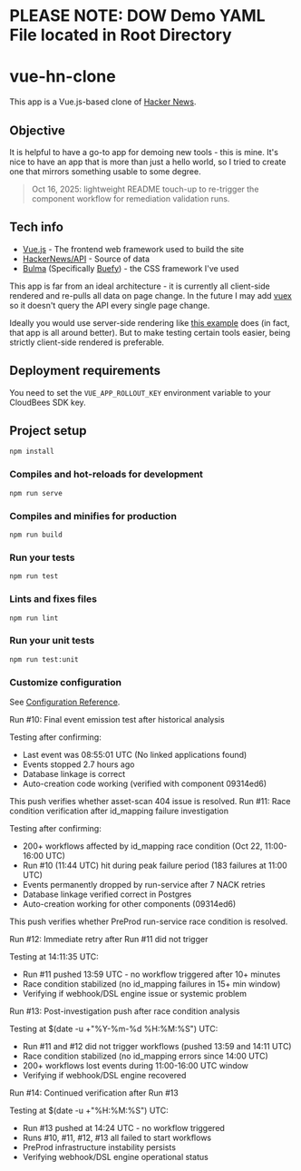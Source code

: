 # ###########################################################
# PLEASE NOTE:  DOW Demo YAML File located in Root Directory
# ###########################################################

# vue-hn-clone

This app is a Vue.js-based clone of [Hacker News](https://hn.ycombinator.com).

## Objective

It is helpful to have a go-to app for demoing new tools - this is mine. It's nice to have an app that is more than just a hello world, so I tried to create one that mirrors something usable to some degree.

> Oct 16, 2025: lightweight README touch-up to re-trigger the component workflow for remediation validation runs.

## Tech info

- [Vue.js](https://vuejs.org/) - The frontend web framework used to build the site
- [HackerNews/API](https://github.com/HackerNews/API) - Source of data
- [Bulma](https://bulma.io) (Specifically [Buefy](https://buefy.org)) - the CSS framework I've used

This app is far from an ideal architecture - it is currently all client-side rendered and re-pulls all data on page change.
In the future I may add [vuex](https://vuex.vuejs.org/) so it doesn't query the API every single page change.

Ideally you would use server-side rendering like [this example](https://github.com/vuejs/vue-hackernews-2.0) does (in fact, that app is all around better).
But to make testing certain tools easier, being strictly client-side rendered is preferable.

## Deployment requirements

You need to set the `VUE_APP_ROLLOUT_KEY` environment variable to your CloudBees SDK key.

## Project setup

```
npm install
```

### Compiles and hot-reloads for development

```
npm run serve
```

### Compiles and minifies for production

```
npm run build
```

### Run your tests

```
npm run test
```

### Lints and fixes files

```
npm run lint
```

### Run your unit tests

```
npm run test:unit
```

### Customize configuration

See [Configuration Reference](https://cli.vuejs.org/config/).



<!-- Test commit to verify linkage resolution - Wed Oct 22 12:55:08 CEST 2025 -->



Run #10: Final event emission test after historical analysis

Testing after confirming:
- Last event was 08:55:01 UTC (No linked applications found)
- Events stopped 2.7 hours ago
- Database linkage is correct
- Auto-creation code working (verified with component 09314ed6)

This push verifies whether asset-scan 404 issue is resolved.
Run #11: Race condition verification after id_mapping failure investigation

Testing after confirming:
- 200+ workflows affected by id_mapping race condition (Oct 22, 11:00-16:00 UTC)
- Run #10 (11:44 UTC) hit during peak failure period (183 failures at 11:00 UTC)
- Events permanently dropped by run-service after 7 NACK retries
- Database linkage verified correct in Postgres
- Auto-creation working for other components (09314ed6)

This push verifies whether PreProd run-service race condition is resolved.

<!-- Test commit - Wed Oct 22 13:59:29 UTC 2025 -->


Run #12: Immediate retry after Run #11 did not trigger

Testing at 14:11:35 UTC:
- Run #11 pushed 13:59 UTC - no workflow triggered after 10+ minutes
- Race condition stabilized (no id_mapping failures in 15+ min window)
- Verifying if webhook/DSL engine issue or systemic problem

<!-- Immediate retry - Wed Oct 22 14:11:35 UTC 2025 -->

Run #13: Post-investigation push after race condition analysis

Testing at $(date -u +"%Y-%m-%d %H:%M:%S") UTC:
- Run #11 and #12 did not trigger workflows (pushed 13:59 and 14:11 UTC)
- Race condition stabilized (no id_mapping errors since 14:00 UTC)
- 200+ workflows lost events during 11:00-16:00 UTC window
- Verifying if webhook/DSL engine recovered

<!-- Test commit - $(date -u) -->

Run #14: Continued verification after Run #13

Testing at $(date -u +"%H:%M:%S") UTC:
- Run #13 pushed at 14:24 UTC - no workflow triggered
- Runs #10, #11, #12, #13 all failed to start workflows
- PreProd infrastructure instability persists
- Verifying webhook/DSL engine operational status

<!-- Test commit - $(date -u +"%Y-%m-%d %H:%M:%S") UTC -->
